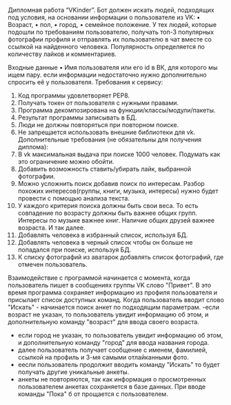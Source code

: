 Дипломная работа
“VKinder”. Бот должен искать людей, подходящих под условия, на основании информации о пользователе из VK:
• Возраст,
• пол,
• город,
• семейное положение.
У тех людей, которые подошли по требованиям пользователю, получать топ-3 популярных фотографии профиля и отправлять их пользователю в чат вместе со ссылкой на найденного человека.
Популярность определяется по количеству лайков и комментариев.

Входные данные
• Имя пользователя или его id в ВК, для которого мы ищем пару.
если информации недостаточно нужно дополнительно спросить её у пользователя.
Требования к сервису:
1. Код программы удовлетворяет PEP8.
2. Получать токен от пользователя с нужными правами.
3. Программа декомпозирована на функции/классы/модули/пакеты.
4. Результат программы записывать в БД.
5. Люди не должны повторяться при повторном поиске.
6. Не запрещается использовать внешние библиотеки для vk.
Дополнительные требования (не обязательны для получения диплома):
1. В vk максимальная выдача при поиске 1000 человек. Подумать как это ограничение можно обойти.
2. Добавить возможность ставить/убирать лайк, выбранной фотографии.
3. Можно усложнить поиск добавив поиск по интересам. Разбор похожих интересов(группы, книги, музыка, интересы) нужно будет провести с помощью анализа текста.
4. У каждого критерия поиска должны быть свои веса. То есть совпадение по возрасту должны быть важнее общих групп. Интересы по музыке важнее книг. Наличие общих друзей важнее возраста. И так далее.
5. Добавлять человека в избранный список, используя БД.
6. Добавлять человека в черный список чтобы он больше не попадался при поиске, используя БД.
7. К списку фотографий из аватарок добавлять список фотографий, где отмечен пользователь.
 


Взаимодействие с программой начинается с момента, когда пользователь пишет в сообщениях группы VK слово "Привет". В это время программа сохраняет информацию из профиля пользователя и присылает список доступных команд.
Когда пользователь вводит слово "Искать" - начинается поиск анкет по подходящим параметрам.
 -если возраст не указан, то пользователь увидит информацию об этом, и дополнительную команду "возраст" для ввода своего возраста.
 - если город не указан, то пользователь увидит информацию об этом, и дополнительную команду  "город" для ввода названия города.
- далее пользователь получает сообщение с именем, фамилией, ссылкой на профиль и 3-мя самыми отлайканными фото.
 - еесли пользователь продолжит вводить команду "Искать" то будет получать другие уникальные анкеты.
 - анкеты не повторяются, так как информация о просмотренных пользователем анкетах сохраняется в базе данных.
При вводе команды "Пока" б		от прощается с пользователем.